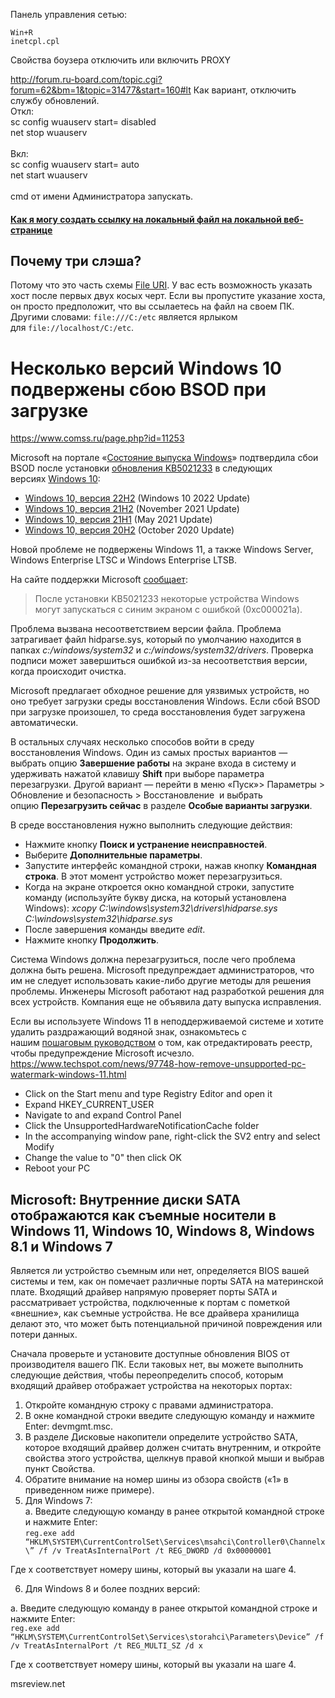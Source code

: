 Панель управления сетью:
```
Win+R
inetcpl.cpl
```
Свойства боузера отключить или включить PROXY

http://forum.ru-board.com/topic.cgi?forum=62&bm=1&topic=31477&start=160#lt
Как вариант, отключить службу обновлений.  
Откл:  
sc config wuauserv start= disabled  
net stop wuauserv  
   
Вкл:  
sc config wuauserv start= auto  
net start wuauserv    
   
cmd от имени Администратора запускать.

#### [Как я могу создать ссылку на локальный файл на локальной веб-странице](https://overcoder.net/q/38498/%D0%BA%D0%B0%D0%BA-%D1%8F-%D0%BC%D0%BE%D0%B3%D1%83-%D1%81%D0%BE%D0%B7%D0%B4%D0%B0%D1%82%D1%8C-%D1%81%D1%81%D1%8B%D0%BB%D0%BA%D1%83-%D0%BD%D0%B0-%D0%BB%D0%BE%D0%BA%D0%B0%D0%BB%D1%8C%D0%BD%D1%8B%D0%B9-%D1%84%D0%B0%D0%B9%D0%BB-%D0%BD%D0%B0-%D0%BB%D0%BE%D0%BA%D0%B0%D0%BB%D1%8C%D0%BD%D0%BE%D0%B9-%D0%B2%D0%B5%D0%B1-%D1%81%D1%82%D1%80%D0%B0%D0%BD%D0%B8%D1%86%D0%B5)
## Почему три слэша?
Потому что это часть схемы [File URI](https://en.wikipedia.org/wiki/File_URI_scheme). У вас есть возможность указать хост после первых двух косых черт. Если вы пропустите указание хоста, он просто предположит, что вы ссылаетесь на файл на своем ПК. Другими словами: `file:///C:/etc` является ярлыком для `file://localhost/C:/etc`.


# Несколько версий Windows 10 подвержены сбою BSOD при загрузке
https://www.comss.ru/page.php?id=11253

Microsoft на портале «[Состояние выпуска Windows](https://www.comss.ru/page.php?id=8583)» подтвердила сбои BSOD после установки [обновления KB5021233](https://www.comss.ru/page.php?id=11234) в следующих версиях [Windows 10](https://www.comss.ru/list.php?c=windows-10):

-   [Windows 10, версия 22H2](https://www.comss.ru/list.php?c=22h2) (Windows 10 2022 Update)
-   [Windows 10, версия 21H2](https://www.comss.ru/list.php?c=21h2) (November 2021 Update)
-   [Windows 10, версия 21H1](https://www.comss.ru/list.php?c=21h1) (May 2021 Update)
-   [Windows 10, версия 20H2](https://www.comss.ru/list.php?c=20h2) (October 2020 Update)

Новой проблеме не подвержены Windows 11, а также Windows Server, Windows Enterprise LTSC и Windows Enterprise LTSB.

На сайте поддержки Microsoft [сообщает](https://learn.microsoft.com/en-us/windows/release-health/status-windows-10-22H2#you-might-receive-an-error--0xc000021a--with-a-blue-screen):

> После установки KB5021233 некоторые устройства Windows могут запускаться с синим экраном с ошибкой (0xc000021a).

Проблема вызвана несоответствием версии файла. Проблема затрагивает файл hidparse.sys, который по умолчанию находится в папках _c:/windows/system32_ и _c:/windows/system32/drivers_. Проверка подписи может завершиться ошибкой из-за несоответствия версии, когда происходит очистка.

Microsoft предлагает обходное решение для уязвимых устройств, но оно требует загрузки среды восстановления Windows. Если сбой BSOD при загрузке произошел, то среда восстановления будет загружена автоматически.

В остальных случаях несколько способов войти в среду восстановления Windows. Один из самых простых вариантов — выбрать опцию **Завершение работы** на экране входа в систему и удерживать нажатой клавишу **Shift** при выборе параметра перезагрузки. Другой вариант — перейти в меню «Пуск»> Параметры > Обновление и безопасность > Восстановление  и выбрать опцию **Перезагрузить сейчас** в разделе **Особые варианты загрузки**.

В среде восстановления нужно выполнить следующие действия:

-   Нажмите кнопку **Поиск и устранение неисправностей**.
-   Выберите **Дополнительные параметры**.
-   Запустите интерфейс командной строки, нажав кнопку **Командная строка**. В этот момент устройство может перезагрузиться.
-   Когда на экране откроется окно командной строки, запустите команду (используйте букву диска, на который установлена Windows): _xcopy C:\windows\system32\drivers\hidparse.sys C:\windows\system32\hidparse.sys_
-   После завершения команды введите _edit_.
-   Нажмите кнопку **Продолжить**.

Система Windows должна перезагрузиться, после чего проблема должна быть решена. Microsoft предупреждает администраторов, что им не следует использовать какие-либо другие методы для решения проблемы. Инженеры Microsoft работают над разработкой решения для всех устройств. Компания еще не объявила дату выпуска исправления.

Если вы используете Windows 11 в неподдерживаемой системе и хотите удалить раздражающий водяной знак, ознакомьтесь с нашим [пошаговым руководством](https://www.techspot.com/news/97748-how-remove-unsupported-pc-watermark-windows-11.html) о том, как отредактировать реестр, чтобы предупреждение Microsoft исчезло.
https://www.techspot.com/news/97748-how-remove-unsupported-pc-watermark-windows-11.html

-   Click on the Start menu and type Registry Editor and open it
-   Expand HKEY_CURRENT_USER
-   Navigate to and expand Control Panel
-   Click the UnsupportedHardwareNotificationCache folder
-   In the accompanying window pane, right-click the SV2 entry and select Modify
-   Change the value to "0" then click OK
-   Reboot your PC

Microsoft: Внутренние диски SATA отображаются как съемные носители в Windows 11, Windows 10, Windows 8, Windows 8.1 и Windows 7
--------------------------------------------------------------------------------------------------------

Является ли устройство съемным или нет, определяется BIOS вашей системы и тем, как он помечает различные порты SATA на материнской плате. Входящий драйвер напрямую проверяет порты SATA и рассматривает устройства, подключенные к портам с пометкой «внешние», как съемные устройства. Не все драйвера хранилища делают это, что может быть потенциальной причиной повреждения или потери данных.  
  
Сначала проверьте и установите доступные обновления BIOS от производителя вашего ПК. Если таковых нет, вы можете выполнить следующие действия, чтобы переопределить способ, которым входящий драйвер отображает устройства на некоторых портах:  
  
1. Откройте командную строку с правами администратора.  
2. В окне командной строки введите следующую команду и нажмите Enter: devmgmt.msc.  
3. В разделе Дисковые накопители определите устройство SATA, которое входящий драйвер должен считать внутренним, и откройте свойства этого устройства, щелкнув правой кнопкой мыши и выбрав пункт Свойства.  
4. Обратите внимание на номер шины из обзора свойств («1» в приведенном ниже примере).  
5. Для Windows 7:  
a. Введите следующую команду в ранее открытой командной строке и нажмите Enter:  
  `reg.exe add “HKLM\SYSTEM\CurrentControlSet\Services\msahci\Controller0\Channelx\” /f /v TreatAsInternalPort /t REG_DWORD /d 0x00000001`
  
Где x соответствует номеру шины, который вы указали на шаге 4.  
  
6. Для Windows 8 и более поздних версий:  
  
a. Введите следующую команду в ранее открытой командной строке и нажмите Enter:  
`reg.exe add “HKLM\SYSTEM\CurrentControlSet\Services\storahci\Parameters\Device” /f /v TreatAsInternalPort /t REG_MULTI_SZ /d x`
 
Где x соответствует номеру шины, который вы указали на шаге 4.  
  
msreview.net



